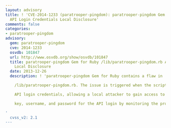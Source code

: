 ```yaml
---
layout: advisory
title: ! 'CVE-2014-1233 (paratrooper-pingdom): paratrooper-pingdom Gem for Ruby /lib/paratrooper-pingdom.rb
  API Login Credentials Local Disclosure'
comments: false
categories:
- paratrooper-pingdom
advisory:
  gem: paratrooper-pingdom
  cve: 2014-1233
  osvdb: 101847
  url: http://www.osvdb.org/show/osvdb/101847
  title: paratrooper-pingdom Gem for Ruby /lib/paratrooper-pingdom.rb API Login Credentials
    Local Disclosure
  date: 2013-12-26
  description: ! 'paratrooper-pingdom Gem for Ruby contains a flaw in

    /lib/paratrooper-pingdom.rb. The issue is triggered when the script exposes

    API login credentials, allowing a local attacker to gain access to the API

    key, username, and password for the API login by monitoring the process tree.

'
  cvss_v2: 2.1
---
```

